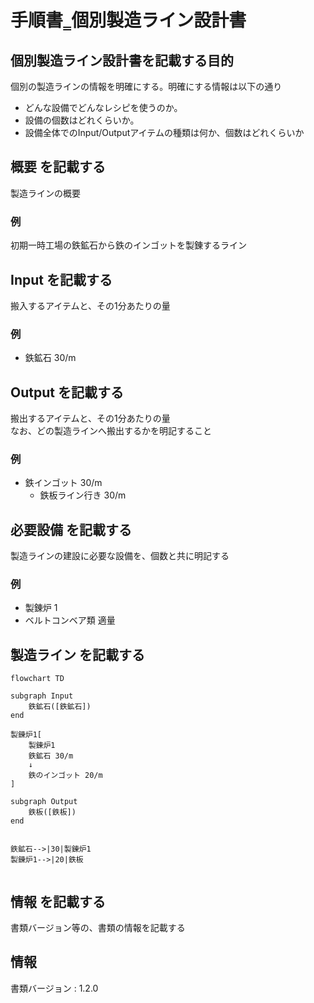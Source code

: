 # 手順書‗個別製造ライン設計書

## 個別製造ライン設計書を記載する目的
個別の製造ラインの情報を明確にする。明確にする情報は以下の通り
- どんな設備でどんなレシピを使うのか。
- 設備の個数はどれくらいか。
- 設備全体でのInput/Outputアイテムの種類は何か、個数はどれくらいか

## 概要 を記載する
製造ラインの概要

### 例
初期一時工場の鉄鉱石から鉄のインゴットを製錬するライン

## Input を記載する
搬入するアイテムと、その1分あたりの量

### 例
- 鉄鉱石 30/m

## Output を記載する
搬出するアイテムと、その1分あたりの量  
なお、どの製造ラインへ搬出するかを明記すること

### 例
- 鉄インゴット 30/m
    - 鉄板ライン行き 30/m

## 必要設備 を記載する
製造ラインの建設に必要な設備を、個数と共に明記する

### 例
- 製錬炉 1
- ベルトコンベア類 適量


## 製造ライン を記載する
```mermaid
flowchart TD

subgraph Input
    鉄鉱石([鉄鉱石])
end

製錬炉1[
    製錬炉1
    鉄鉱石 30/m
    ↓
    鉄のインゴット 20/m
]

subgraph Output
    鉄板([鉄板])
end


鉄鉱石-->|30|製錬炉1
製錬炉1-->|20|鉄板


```

## 情報 を記載する
書類バージョン等の、書類の情報を記載する

## 情報
書類バージョン : 1.2.0
